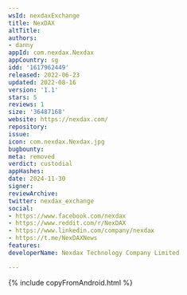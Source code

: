 ```yaml
---
wsId: nexdaxExchange
title: NexDAX
altTitle: 
authors:
- danny
appId: com.nexdax.Nexdax
appCountry: sg
idd: '1617962449'
released: 2022-06-23
updated: 2022-08-16
version: '1.1'
stars: 5
reviews: 1
size: '36487168'
website: https://nexdax.com/
repository: 
issue: 
icon: com.nexdax.Nexdax.jpg
bugbounty: 
meta: removed
verdict: custodial
appHashes: 
date: 2024-11-30
signer: 
reviewArchive: 
twitter: nexdax_exchange
social:
- https://www.facebook.com/nexdax
- https://www.reddit.com/r/NexDAX
- https://www.linkedin.com/company/nexdax
- https://t.me/NexDAXNews
features: 
developerName: Nexdax Technology Company Limited

---
```


{% include copyFromAndroid.html %}